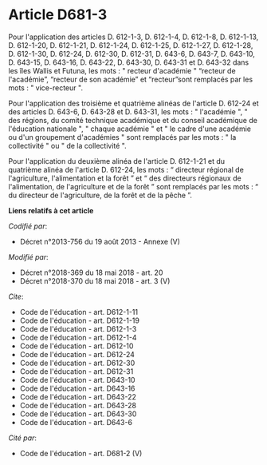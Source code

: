 # Article D681-3

Pour l'application des articles D. 612-1-3, D. 612-1-4, D. 612-1-8, D. 612-1-13, D. 612-1-20, D. 612-1-21, D. 612-1-24, D.
612-1-25, D. 612-1-27, D. 612-1-28, D. 612-1-30, D. 612-24, D. 612-30, D. 612-31, D. 643-6, D. 643-7, D. 643-10, D. 643-15,
D. 643-16, D. 643-22, D. 643-30, D. 643-31 et D. 643-32 dans les îles Wallis et Futuna, les mots : " recteur d'académie "
“recteur de l'académie”, “recteur de son académie” et “recteur”sont remplacés par les mots : " vice-recteur ".

Pour l'application des troisième et quatrième alinéas de l'article D. 612-24 et des articles D. 643-6, D. 643-28 et D.
643-31, les mots : " l'académie ", " des régions, du comité technique académique et du conseil académique de l'éducation
nationale ", " chaque académie " et " le cadre d'une académie ou d'un groupement d'académies " sont remplacés par les mots :
" la collectivité " ou " de la collectivité ".

Pour l'application du deuxième alinéa de l'article D. 612-1-21 et du quatrième alinéa de l'article D. 612-24, les mots : “
directeur régional de l'agriculture, l'alimentation et la forêt ” et “ des directeurs régionaux de l'alimentation, de
l'agriculture et de la forêt ” sont remplacés par les mots : “ du directeur de l'agriculture, de la forêt et de la pêche ”.

**Liens relatifs à cet article**

_Codifié par_:

  - Décret n°2013-756 du 19 août 2013 -  Annexe (V)

_Modifié par_:

  - Décret n°2018-369 du 18 mai 2018 - art. 20
  - Décret n°2018-370 du 18 mai 2018 - art. 3 (V)

_Cite_:

  - Code de l'éducation - art. D612-1-11
  - Code de l'éducation - art. D612-1-19
  - Code de l'éducation - art. D612-1-3
  - Code de l'éducation - art. D612-1-4
  - Code de l'éducation - art. D612-10
  - Code de l'éducation - art. D612-24
  - Code de l'éducation - art. D612-30
  - Code de l'éducation - art. D612-31
  - Code de l'éducation - art. D643-10
  - Code de l'éducation - art. D643-16
  - Code de l'éducation - art. D643-22
  - Code de l'éducation - art. D643-28
  - Code de l'éducation - art. D643-30
  - Code de l'éducation - art. D643-6

_Cité par_:

  - Code de l'éducation - art. D681-2 (V)
